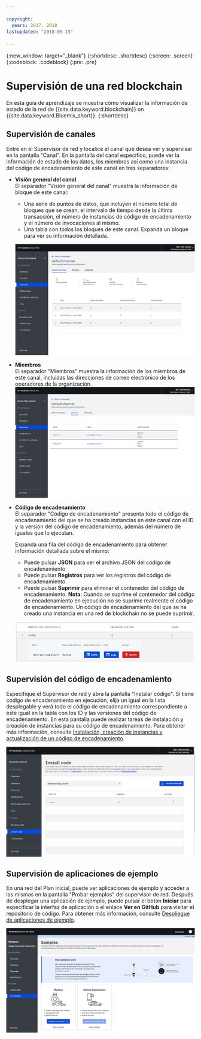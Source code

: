 ```yaml
---

copyright:
  years: 2017, 2018
lastupdated: "2018-05-15"

---
```


{:new_window: target="_blank"}
{:shortdesc: .shortdesc}
{:screen: .screen}
{:codeblock: .codeblock}
{:pre: .pre}

# Supervisión de una red blockchain

En esta guía de aprendizaje se muestra cómo visualizar la información de estado de la red de {{site.data.keyword.blockchain}} on {{site.data.keyword.Bluemix_short}}.
{:shortdesc}


## Supervisión de canales

Entre en el Supervisor de red y localice el canal que desea ver y supervisar en la pantalla "Canal".  En la pantalla del canal específico, puede ver la información de estado de los datos, los miembros así como una instancia del código de encadenamiento de este canal en tres separadores:

* **Visión general del canal**  
  El separador "Visión general del canal" muestra la información de bloque de este canal:
    * Una serie de puntos de datos, que incluyen el número total de bloques que se crean, el intervalo de tiempo desde la última transacción, el número de instancias de código de encadenamiento y el número de invocaciones al mismo.
    * Una tabla con todos los bloques de este canal.  Expanda un bloque para ver su información detallada.  

  ![Visión general del canal](../images/channel_overview_detail.png "Visión general del canal")  

* **Miembros**  
  El separador "Miembros" muestra la información de los miembros de este canal, incluidas las direcciones de correo electrónico de los operadores de la organización.   ![Miembros del canal](../images/channel_members.png "Miembros del canal")  

* **Código de encadenamiento**  
  El separador "Código de encadenamiento" presenta todo el código de encadenamiento del que se ha creado instancias en este canal con el ID y la versión del código de encadenamiento, además del número de iguales que lo ejecutan.   

  Expanda una fila del código de encadenamiento para obtener información detallada sobre el mismo:  
    * Puede pulsar **JSON** para ver el archivo JSON del código de encadenamiento.
    * Puede pulsar **Registros** para ver los registros del código de encadenamiento.
    * Puede pulsar **Suprimir** para eliminar el contenedor del código de encadenamiento.
    **Nota**: Cuando se suprime el contenedor del código de encadenamiento en ejecución no se suprime realmente el código de encadenamiento. Un código de encadenamiento del que se ha creado una instancia en una red de blockchain no se puede suprimir.

  ![Código de encadenamiento del canal](../images/channel_chaincode.png "Código de encadenamiento del canal")


## Supervisión del código de encadenamiento

Especifique el Supervisor de red y abra la pantalla "Instalar código". Si tiene código de encadenamiento en ejecución, elija un igual en la lista desplegable y verá todo el código de encadenamiento correspondiente a este igual en la tabla con los ID y las versiones del código de encadenamiento.  En esta pantalla puede realizar tareas de instalación y creación de instancias para su código de encadenamiento.  Para obtener más información, consulte [Instalación, creación de instancias y actualización de un código de encadenamiento](install_instantiate_chaincode.html).

  ![Código de encadenamiento](../images/chaincode_install_overview.png "Código de encadenamiento")


## Supervisión de aplicaciones de ejemplo

En una red del Plan inicial, puede ver aplicaciones de ejemplo y acceder a las mismas en la pantalla "Probar ejemplos" del supervisor de red.  Después de desplegar una aplicación de ejemplo, puede pulsar el botón **Iniciar** para especificar la interfaz de aplicación o el enlace **Ver en GitHub** para visitar el repositorio de código.  Para obtener más información, consulte [Despliegue de aplicaciones de ejemplo](prebuilt_samples.html).

  ![Aplicaciones de ejemplo](../images/sampleappflow0.png "Aplicaciones de ejemplo")
